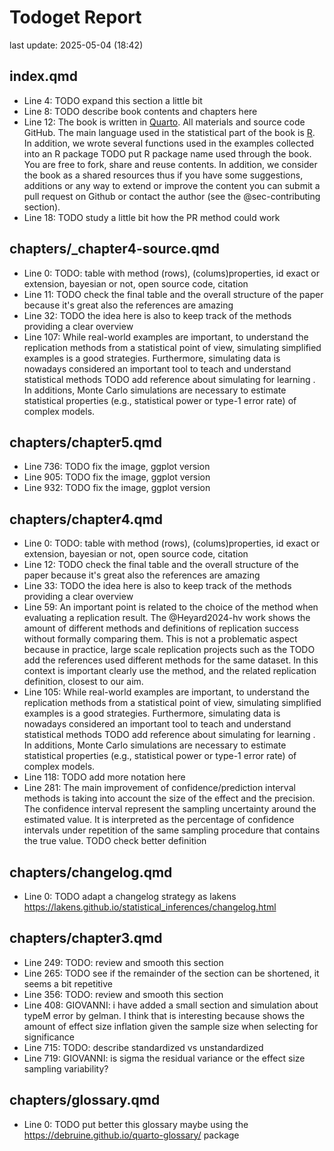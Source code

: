 # Todoget Report
last update: 2025-05-04 (18:42)

## index.qmd

- Line 4: TODO expand this section a little bit 
- Line 8: TODO describe book contents and chapters here 
- Line 12: The book is written in [Quarto](https://quarto.org/). All materials and source code GitHub. The main language used in the statistical part of the book is [R](https://www.r-project.org/). In addition, we wrote several functions used in the examples collected into an R package  TODO put R package name  used through the book. You are free to fork, share and reuse contents. In addition, we consider the book as a shared resources thus if you have some suggestions, additions or any way to extend or improve the content you can submit a pull request on Github or contact the author (see the @sec-contributing section). 
- Line 18: TODO study a little bit how the PR method could work 

## chapters/_chapter4-source.qmd

- Line 0: TODO:  table with method (rows), (colums)properties, id exact or extension, bayesian or not, open source code, citation 
- Line 11: TODO check the final table and the overall structure of the paper because it's great also the references are amazing 
- Line 32: TODO the idea here is also to keep track of the methods providing a clear overview 
- Line 107: While real-world examples are important, to understand the replication methods from a statistical point of view, simulating simplified examples is a good strategies. Furthermore, simulating data is nowadays considered an important tool to teach and understand statistical methods  TODO add reference about simulating for learning . In additions, Monte Carlo simulations are necessary to estimate statistical properties (e.g., statistical power or type-1 error rate) of complex models. 

## chapters/chapter5.qmd

- Line 736: TODO fix the image, ggplot version 
- Line 905: TODO fix the image, ggplot version 
- Line 932: TODO fix the image, ggplot version 

## chapters/chapter4.qmd

- Line 0: TODO:  table with method (rows), (colums)properties, id exact or extension, bayesian or not, open source code, citation 
- Line 12: TODO check the final table and the overall structure of the paper because it's great also the references are amazing 
- Line 33: TODO the idea here is also to keep track of the methods providing a clear overview 
- Line 59: An important point is related to the choice of the method when evaluating a replication result. The @Heyard2024-hv work shows the amount of different methods and definitions of replication success without formally comparing them. This is not a problematic aspect because in practice, large scale replication projects such as the  TODO add the references  used different methods for the same dataset. In this context is important clearly use the method, and the related replication definition, closest to our aim. 
- Line 105: While real-world examples are important, to understand the replication methods from a statistical point of view, simulating simplified examples is a good strategies. Furthermore, simulating data is nowadays considered an important tool to teach and understand statistical methods  TODO add reference about simulating for learning . In additions, Monte Carlo simulations are necessary to estimate statistical properties (e.g., statistical power or type-1 error rate) of complex models. 
- Line 118: TODO add more notation here 
- Line 281: The main improvement of confidence/prediction interval methods is taking into account the size of the effect and the precision. The confidence interval represent the sampling uncertainty around the estimated value. It is interpreted as the percentage of confidence intervals under repetition of the same sampling procedure that contains the true value.  TODO check better definition 

## chapters/changelog.qmd

- Line 0: TODO adapt a changelog strategy as lakens https://lakens.github.io/statistical_inferences/changelog.html 

## chapters/chapter3.qmd

- Line 249: TODO: review and smooth this section 
- Line 265: TODO see if the remainder of the section can be shortened, it seems a bit repetitive 
- Line 356: TODO: review and smooth this section 
- Line 408: GIOVANNI: i have added a small section and simulation about typeM error by gelman. I think that is interesting because shows the amount of effect size inflation given the sample size when selecting for significance 
- Line 715: TODO: describe standardized vs unstandardized 
- Line 719: GIOVANNI: is sigma the residual variance or the effect size sampling variability? 

## chapters/glossary.qmd

- Line 0: TODO put better this glossary maybe using the https://debruine.github.io/quarto-glossary/ package 
